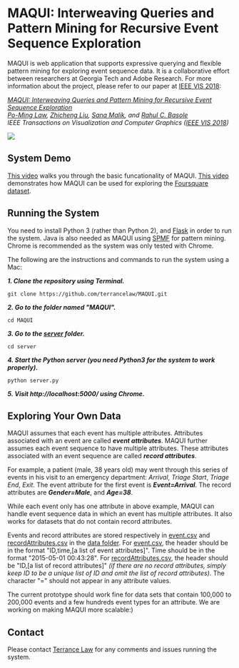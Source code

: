 # MAQUI: Interweaving Queries and Pattern Mining for Recursive Event Sequence Exploration

MAQUI is web application that supports expressive querying and flexible pattern mining for exploring event sequence data. It is a collaborative effort between researchers at Georgia Tech and Adobe Research. For more information about the project, please refer to our paper at [IEEE VIS 2018](http://ieeevis.org/year/2018/welcome):

*[MAQUI: Interweaving Queries and Pattern Mining for Recursive Event Sequence Exploration](https://terrancelaw.github.io/publications/MAQUI_vast18.pdf)  
[Po-Ming Law](https://terrancelaw.github.io), [Zhicheng Liu](http://www.zcliu.org), [Sana Malik](http://www.sanamalik.com), and [Rahul C. Basole](http://entsci.gatech.edu/basole/)  
IEEE Transactions on Visualization and Computer Graphics ([IEEE VIS 2018](http://ieeevis.org/year/2018/welcome))*

<img src="https://s3.amazonaws.com/github-maqui/new.png"/>

## System Demo

[This video](https://youtu.be/17jqGbyWm2w) walks you through the basic funcationality of MAQUI. [This video](https://youtu.be/UhlBhDrejK0) demonstrates how MAQUI can be used for exploring the [Foursquare dataset](https://sites.google.com/site/yangdingqi/home/foursquare-dataset).

## Running the System

You need to install Python 3 (rather than Python 2), and [Flask](http://flask.pocoo.org) in order to run the system. Java is also needed as MAQUI using [SPMF](http://www.philippe-fournier-viger.com/spmf/index.php?link=license.php) for pattern mining. Chrome is recommended as the system was only tested with Chrome.

The following are the instructions and commands to run the system using a Mac:

***1. Clone the repository using Terminal.***

```
git clone https://github.com/terrancelaw/MAQUI.git
```

***2. Go to the folder named "MAQUI".***

```
cd MAQUI
```

***3. Go to the [server](https://github.com/terrancelaw/MAQUI/tree/master/server) folder.***

```
cd server
```

***4. Start the Python server (you need Python3 for the system to work properly).***

```
python server.py
```

***5. Visit http://localhost:5000/ using Chrome.***

## Exploring Your Own Data

MAQUI assumes that each event has multiple attributes. Attributes associated with an event are called ***event attributes***. MAQUI further assumes each event sequence to have multiple attributes. These attributes associated with an event sequence are called ***record attributes***.

For example, a patient (male, 38 years old) may went through this series of events in his visit to an emergency department: *Arrival*, *Triage Start*, *Triage End*, *Exit*. The event attribute for the first event is ***Event=Arrival***. The record attributes are ***Gender=Male***, and ***Age=38***. 

While each event only has one attribute in above example, MAQUI can handle event sequence data in which an event has multiple attributes. It also works for datasets that do not contain record attributes.

Events and record attributes are stored respectively in [event.csv](https://github.com/terrancelaw/MAQUI/blob/master/data/events.csv) and [recordAttributes.csv](https://github.com/terrancelaw/MAQUI/blob/master/data/recordAttributes.csv) in the [data folder](https://github.com/terrancelaw/MAQUI/tree/master/data). For [event.csv](https://github.com/terrancelaw/MAQUI/blob/master/data/events.csv), the header should be in the format "ID,time,[a list of event attributes]". Time should be in the format "2015-05-01 00:43:28". For [recordAttributes.csv](https://github.com/terrancelaw/MAQUI/blob/master/data/recordAttributes.csv), the header should be "ID,[a list of record attributes]" *(if there are no record attributes, simply keep ID to be a unique list of ID and omit the list of record attributes)*. The character "=" should not appear in any attribute values.

The current prototype should work fine for data sets that contain 100,000 to 200,000 events and a few hundreds event types for an attribute. We are working on making MAQUI more scalable:)

## Contact

Please contact [Terrance Law](https://terrancelaw.github.io) for any comments and issues running the system.
